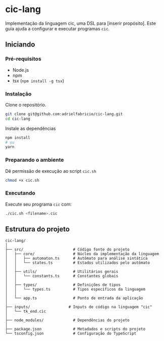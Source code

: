 # cic-lang

Implementação da linguagem cic, uma DSL para [inserir propósito]. Este guia ajuda a configurar e executar programas `cic`.

## Iniciando

### Pré-requisitos

- Node.js
- npm
- tsx (`npm install -g tsx`)

### Instalação

Clone o repositório.

```bash
git clone git@github.com:adrielfabricio/cic-lang.git
cd cic-lang
```

Instale as dependências

```bash
npm install
# ou
yarn
```

### Preparando o ambiente

Dê permissão de execução ao script `cic.sh`

```bash
chmod +x cic.sh
```

### Executando

Execute seu programa `cic` com:

```bash
./cic.sh <filename>.cic
```

## Estrutura do projeto

```schema
cic-lang/
│
├── src/                      # Código fonte do projeto
│   ├── core/                 # Núcleo da implementação da linguagem
│   │   ├── automaton.ts      # Autômato para análise sintática
│   │   └── states.ts         # Estados utilizados pelo autômato
│   │
│   ├── utils/                # Utilitários gerais
│   │   └── constants.ts      # Constantes globais
│   │
│   ├── types/                # Definições de tipos
│   │   └── types.ts          # Tipos específicos da linguagem
│   │
│   └── app.ts                # Ponto de entrada da aplicação
│
├── inputs/                 # Inputs de código na linguagem "cic"
│   └── tk_end.cic
│
├── node_modules/             # Dependências do projeto
│
├── package.json              # Metadados e scripts do projeto
└── tsconfig.json             # Configuração do TypeScript

```
